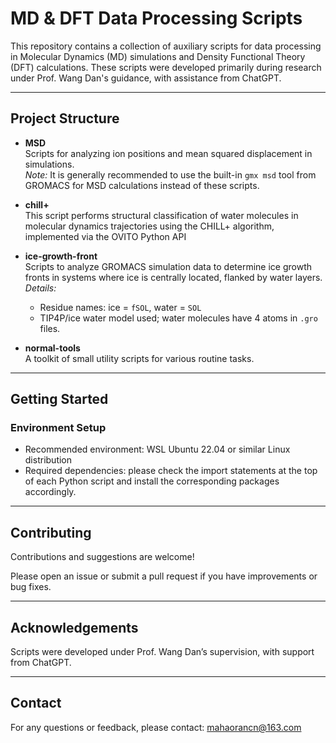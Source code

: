 # MD & DFT Data Processing Scripts

This repository contains a collection of auxiliary scripts for data processing in Molecular Dynamics (MD) simulations and Density Functional Theory (DFT) calculations. These scripts were developed primarily during research under Prof. Wang Dan's guidance, with assistance from ChatGPT.

---

## Project Structure

- **MSD**  
  Scripts for analyzing ion positions and mean squared displacement in simulations.  
  *Note:* It is generally recommended to use the built-in `gmx msd` tool from GROMACS for MSD calculations instead of these scripts.

- **chill+**  
  This script performs structural classification of water molecules in molecular dynamics trajectories using the CHILL+ algorithm, implemented via the OVITO Python API  

- **ice-growth-front**  
  Scripts to analyze GROMACS simulation data to determine ice growth fronts in systems where ice is centrally located, flanked by water layers.  
  *Details:*  
  - Residue names: ice = `fSOL`, water = `SOL`  
  - TIP4P/ice water model used; water molecules have 4 atoms in `.gro` files.

- **normal-tools**  
  A toolkit of small utility scripts for various routine tasks.

---

## Getting Started

### Environment Setup

- Recommended environment: WSL Ubuntu 22.04 or similar Linux distribution  
- Required dependencies: please check the import statements at the top of each Python script and install the corresponding packages accordingly.

---

## Contributing

Contributions and suggestions are welcome! 

Please open an issue or submit a pull request if you have improvements or bug fixes.

---

## Acknowledgements

Scripts were developed under Prof. Wang Dan’s supervision, with support from ChatGPT.

---

## Contact

For any questions or feedback, please contact: mahaorancn@163.com 
